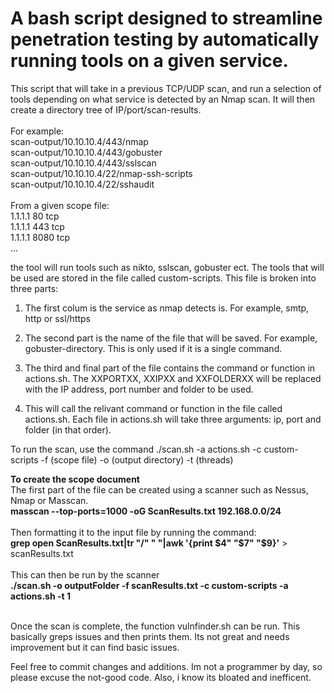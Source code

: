 # A bash script designed to streamline penetration testing by automatically running tools on a given service. 
This script that will take in a previous TCP/UDP scan, and run a selection of tools depending on what service is detected by an Nmap scan. It will then create a directory tree of IP/port/scan-results.
<br><br>For example:
<br> scan-output/10.10.10.4/443/nmap
<br> scan-output/10.10.10.4/443/gobuster
<br> scan-output/10.10.10.4/443/sslscan
<br> scan-output/10.10.10.4/22/nmap-ssh-scripts
<br> scan-output/10.10.10.4/22/sshaudit
<br><br>
From a given scope file:
<br>1.1.1.1 80 tcp
<br>1.1.1.1 443 tcp
<br>1.1.1.1 8080 tcp
<br>...

the tool will run tools such as nikto, sslscan, gobuster ect. The tools that will be used are stored in the file called custom-scripts. This file is broken into three parts:
1. The first colum is the service as nmap detects is. For example, smtp, http or ssl/https

2. The second part is the name of the file that will be saved. For example, gobuster-directory. This is only used if it is a single command. 

3. The third and final part of the file contains the command or function in actions.sh. The XXPORTXX, XXIPXX and XXFOLDERXX will be replaced with the IP address, port number and folder to be used.

4. This will call the relivant command or function in the file called actions.sh. Each file in actions.sh will take three arguments: ip, port and folder (in that order).

To run the scan, use the command ./scan.sh -a actions.sh -c custom-scripts -f (scope file) -o (output directory) -t (threads)

**To create the scope document**
<br>The first part of the file can be created using a scanner such as Nessus, Nmap or Masscan. 
<br>**masscan --top-ports=1000 -oG ScanResults.txt 192.168.0.0/24**
<br><br>Then formatting it to the input file by running the command:
<br>**grep open ScanResults.txt|tr "/" " "|awk '{print $4" "$7" "$9}'** > scanResults.txt
<br><br>This can then be run by the scanner
<br>**./scan.sh -o outputFolder -f scanResults.txt -c custom-scripts -a actions.sh -t 1**
<br><br>

Once the scan is complete, the function vulnfinder.sh can be run. This basically greps issues and then prints them. Its not great and needs improvement but it can find basic issues.

Feel free to commit changes and additions. Im not a programmer by day, so please excuse the not-good code. Also, i know its bloated and inefficent.
